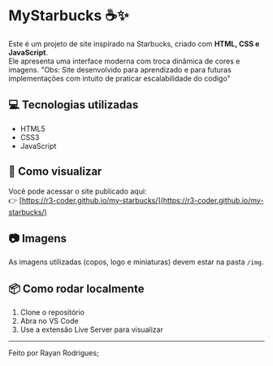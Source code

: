 # MyStarbucks ☕✨

Este é um projeto de site inspirado na Starbucks, criado com **HTML, CSS e JavaScript**.  
Ele apresenta uma interface moderna com troca dinâmica de cores e imagens.
"Obs: Site desenvolvido para aprendizado e para futuras implementações com intuito de praticar escalabilidade do codigo"

## 💻 Tecnologias utilizadas
- HTML5
- CSS3
- JavaScript

## 🚀 Como visualizar
Você pode acessar o site publicado aqui:  
👉 [https://r3-coder.github.io/my-starbucks/](https://r3-coder.github.io/my-starbucks/)

## 📷 Imagens
As imagens utilizadas (copos, logo e miniaturas) devem estar na pasta `/img`.

## 📦 Como rodar localmente
1. Clone o repositório
2. Abra no VS Code
3. Use a extensão Live Server para visualizar

---

Feito por Rayan Rodrigues;
